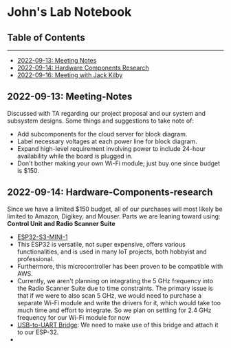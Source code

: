 # John's Lab Notebook
## Table of Contents
---
- [2022-09-13: Meeting Notes](README.md#2022-09-13-meeting-notes)
- [2022-09-14: Hardware Components Research](README.md#2022-09-14-Hardware-Components-research)
- [2022-09-16: Meeting with Jack Kilby](README.md#2022-09-14-Meeting-With-Jack-Kilby)

## 2022-09-13: Meeting-Notes

Discussed with TA regarding our project proposal and our system and subsystem designs. Some things and suggestions to take note of:
- Add subcomponents for the cloud server for block diagram.
- Label necessary voltages at each power line for block diagram.
- Expand high-level requirement involving power to include 24-hour availability while the board is plugged in.
- Don't bother making your own Wi-Fi module; just buy one since budget is $150.

## 2022-09-14: Hardware-Components-research

Since we have a limited $150 budget, all of our purchases will most likely be limited to Amazon, Digikey, and Mouser. Parts we are leaning toward using:
**Control Unit and Radio Scanner Suite**
  - [ESP32-S3-MINI-1](https://www.espressif.com/sites/default/files/documentation/esp32-s3-wroom-2_datasheet_en.pdf)
- This ESP32 is versatile, not super expensive, offers various functionalities, and is used in many IoT projects, both hobbyist and professional.
- Furthermore, this microcontroller has been proven to be compatible with AWS. 
- Currently, we aren't planning on integrating the 5 GHz frequency into the Radio Scanner Suite due to time constraints. The primary issue is that if we were to also scan 5 GHz, we would need to purchase a separate Wi-Fi module and write the drivers for it, which would take too much time and effort to integrate. So we plan on settling for 2.4 GHz frequency for our Wi-Fi module for now
- [USB-to-UART Bridge](http://esp32.net/usb-uart/): We need to make use of this bridge and attach it to our ESP-32. 
- 
